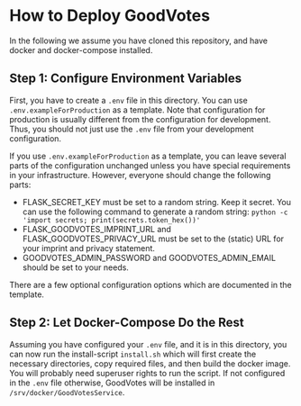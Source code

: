 # How to Deploy GoodVotes

In the following we assume you have cloned this repository, and have docker and docker-compose installed.

## Step 1: Configure Environment Variables

First, you have to create a `.env` file in this directory.
You can use `.env.exampleForProduction` as a template.
Note that configuration for production is usually different from the configuration for development.
Thus, you should not just use the `.env` file from your development configuration.

If you use `.env.exampleForProduction` as a template, you can leave several parts of the configuration unchanged unless you have special requirements in your infrastructure.
However, everyone should change the following parts:

- FLASK_SECRET_KEY must be set to a random string. Keep it secret. You can use the following command to generate a random string: `python -c 'import secrets; print(secrets.token_hex())'`
- FLASK_GOODVOTES_IMPRINT_URL and FLASK_GOODVOTES_PRIVACY_URL must be set to the (static) URL for your imprint and privacy statement.
- GOODVOTES_ADMIN_PASSWORD and GOODVOTES_ADMIN_EMAIL should be set to your needs.

There are a few optional configuration options which are documented in the template.


## Step 2: Let Docker-Compose Do the Rest

Assuming you have configured your `.env` file, and it is in this directory, you can now run the install-script `install.sh` which will first create the necessary directories, copy required files, and then build the docker image.
You will probably need superuser rights to run the script.
If not configured in the `.env` file otherwise, GoodVotes will be installed in `/srv/docker/GoodVotesService`.